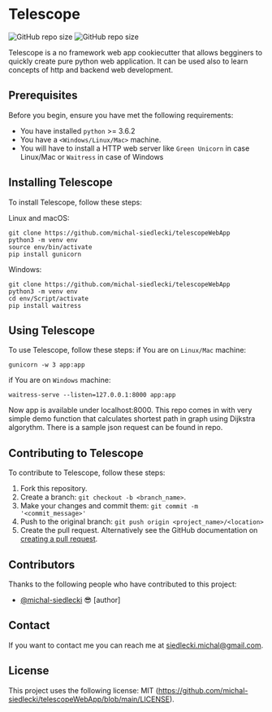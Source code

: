 # Telescope


![GitHub repo size](https://img.shields.io/github/license/michal-siedlecki/telescopeWebApp)
![GitHub repo size](https://img.shields.io/github/repo-size/michal-siedlecki/telescopeWebApp)


Telescope is a no framework web app cookiecutter that allows begginers to quickly create pure python web application.
It can be used also to learn concepts of http and backend web development.

## Prerequisites

Before you begin, ensure you have met the following requirements:
* You have installed `python` >= 3.6.2
* You have a `<Windows/Linux/Mac>` machine.
* You will have to install a HTTP web server like `Green Unicorn` in case Linux/Mac or `Waitress` in case of Windows

## Installing Telescope

To install Telescope, follow these steps:

Linux and macOS:
```
git clone https://github.com/michal-siedlecki/telescopeWebApp
python3 -m venv env
source env/bin/activate
pip install gunicorn
```

Windows:
```
git clone https://github.com/michal-siedlecki/telescopeWebApp
python3 -m venv env
cd env/Script/activate
pip install waitress
```
## Using Telescope

To use Telescope, follow these steps:
if You are on `Linux/Mac` machine:
```
gunicorn -w 3 app:app
```
if You are on `Windows` machine:
```
waitress-serve --listen=127.0.0.1:8000 app:app
```
Now app is available under localhost:8000.
This repo comes in with very simple demo function that calculates shortest path in graph using Dijkstra algorythm. There is a sample json request can be found in repo. 

## Contributing to Telescope

To contribute to Telescope, follow these steps:

1. Fork this repository.
2. Create a branch: `git checkout -b <branch_name>`.
3. Make your changes and commit them: `git commit -m '<commit_message>'`
4. Push to the original branch: `git push origin <project_name>/<location>`
5. Create the pull request.
Alternatively see the GitHub documentation on [creating a pull request](https://help.github.com/en/github/collaborating-with-issues-and-pull-requests/creating-a-pull-request).

## Contributors

Thanks to the following people who have contributed to this project:

* [@michal-siedlecki](https://github.com/michal-siedlecki) 😎 [author]


## Contact

If you want to contact me you can reach me at <siedlecki.michal@gmail.com>.

## License

This project uses the following license: MIT (<https://github.com/michal-siedlecki/telescopeWebApp/blob/main/LICENSE>).
